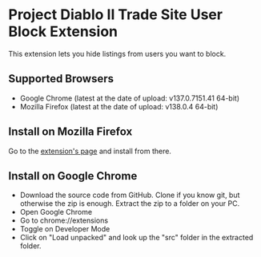 # Project Diablo II Trade Site User Block Extension
This extension lets you hide listings from users you want to block.

## Supported Browsers
- Google Chrome (latest at the date of upload: v137.0.7151.41 64-bit)
- Mozilla Firefox (latest at the date of upload: v138.0.4 64-bit)

## Install on Mozilla Firefox
Go to the [extension's page](https://addons.mozilla.org/en-GB/firefox/addon/pd-ii-trade-site-user-block/) and install from there.

## Install on Google Chrome
- Download the source code from GitHub. Clone if you know git, but otherwise the zip is enough. Extract the zip to a folder on your PC.
- Open Google Chrome
- Go to chrome://extensions
- Toggle on Developer Mode
- Click on "Load unpacked" and look up the "src" folder in the extracted folder.